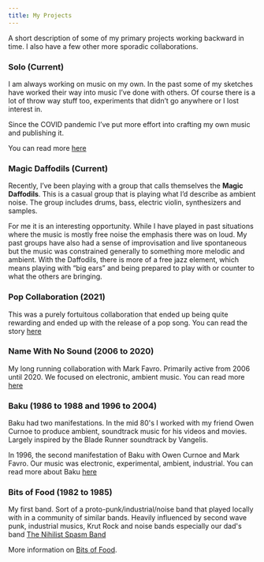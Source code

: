 ```yaml
---
title: My Projects
---
```



A short description of some of my primary projects working backward in time.   I also have a few other more sporadic collaborations.

### Solo (Current)

I am always working on music on my own.  In the past some of my sketches have worked their way into music I’ve done with others.  Of course there is a lot of throw way stuff too, experiments that didn’t go anywhere or I lost interest in. 

Since the COVID pandemic I’ve put more effort into crafting my own music and publishing it.  

You can read more [here](/Projects/solo)

### Magic Daffodils (Current)

Recently, I’ve been playing with a group that calls themselves the **Magic Daffodils**.  This is a casual group that is playing what I’d describe as ambient noise.  The group includes drums, bass, electric violin, synthesizers and samples. 

For me it is an interesting opportunity.  While I have played in past situations where the music is mostly free noise the emphasis there was on loud.  My past groups have also had a sense of improvisation and live spontaneous but the music was constrained generally to something more melodic and ambient.   With the Daffodils, there is more of a free jazz element, which means playing with “big ears” and being prepared to play with or counter to what the others are bringing. 

### Pop Collaboration (2021)

This was a purely fortuitous collaboration that ended up being quite rewarding and ended up with the release of a pop song.  You can read the story [here](/Projects/popsong)

### Name With No Sound (2006 to 2020)

My long running collaboration with Mark Favro.  Primarily active from 2006 until 2020.  We focused on electronic, ambient music.  You can read more [here](/Projects/namewithnosound)

### Baku (1986 to 1988 and 1996 to 2004)
Baku had two manifestations.   In the mid 80's I worked with my friend Owen Curnoe to produce ambient, soundtrack music for his videos and movies.   Largely inspired by the Blade Runner soundtrack by Vangelis.

In 1996, the second manifestation of Baku with Owen Curnoe and Mark Favro.  Our music was electronic, experimental, ambient, industrial.  You can read more about Baku [here](/Projects/baku)

### Bits of Food (1982 to 1985)
My first band.  Sort of a proto-punk/industrial/noise band that played locally with in a community of similar bands.  Heavily influenced by second wave punk, industrial musics, Krut Rock and noise bands especially our dad's band <a href="http://www.nonsb.ca" target="_blank">The Nihilist Spasm Band</a>

More information on [Bits of Food](/Projects/bitsoffood).

